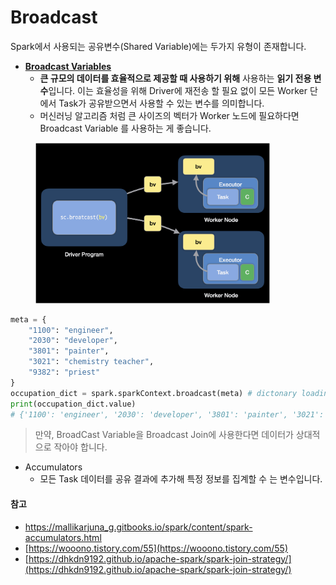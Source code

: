 # Broadcast

Spark에서 사용되는 공유변수(Shared Variable)에는 두가지 유형이 존재합니다.&#x20;

* [**Broadcast Variables**](https://spark.apache.org/docs/3.1.1/api/python/reference/api/pyspark.Broadcast.html#pyspark.Broadcast)
  * &#x20;**큰 규모의 데이터를 효율적으로 제공할 때 사용하기 위해** 사용하는 **읽기 전용 변수**입니다. 이는 효율성을 위해 Driver에 재전송 할 필요 없이 모든 Worker 단에서 Task가 공유받으면서 사용할 수 있는 변수를 의미합니다.
  * 머신러닝 알고리즘 처럼 큰 사이즈의 벡터가 Worker 노드에 필요하다면 Broadcast Variable 를 사용하는 게 좋습니다.

<figure><img src="../../.gitbook/assets/image (10) (1).png" alt="" width="375"><figcaption></figcaption></figure>

```python
meta = {
    "1100": "engineer",
    "2030": "developer",
    "3801": "painter",
    "3021": "chemistry teacher",
    "9382": "priest"
}
occupation_dict = spark.sparkContext.broadcast(meta) # dictonary loading
print(occupation_dict.value)
# {'1100': 'engineer', '2030': 'developer', '3801': 'painter', '3021': 'chemistry teacher', '9382': 'priest'}
```

> 만약, BroadCast Variable을 Broadcast Join에 사용한다면 데이터가 상대적으로 작아야 합니다.

* Accumulators
  * 모든 Task 데이터를 공유 결과에 추가해 특정 정보를 집계할 수 는 변수입니다.&#x20;



#### 참고

* [https://mallikarjuna\_g.gitbooks.io/spark/content/spark-accumulators.html](https://mallikarjuna\_g.gitbooks.io/spark/content/spark-accumulators.html)
* [https://wooono.tistory.com/55](https://wooono.tistory.com/55)
* [https://dhkdn9192.github.io/apache-spark/spark-join-strategy/](https://dhkdn9192.github.io/apache-spark/spark-join-strategy/)
